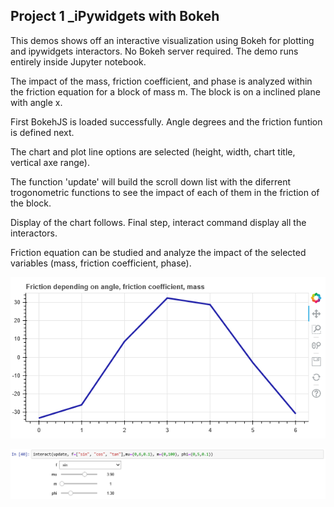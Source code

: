 
## Project 1 _iPywidgets with Bokeh
<p>This demos shows off an interactive visualization using Bokeh for plotting and ipywidgets interactors. No Bokeh server required. The demo runs entirely inside Jupyter notebook.<p>
<p>The impact of the mass, friction coefficient, and phase is analyzed within  the friction equation for a block of mass m. The block is on a inclined plane with angle x. <p>
<p>First BokehJS is loaded successfully.  Angle degrees and the friction funtion is defined next.<p>
<p>The chart and plot line options are selected (height, width, chart title, vertical axe range).<p>
<p>The function 'update' will build the scroll down list with the diferrent trogonometric functions to see the impact of each of them  in the friction of the block. <p>
<p>Display of the chart follows. Final step, interact command display all the interactors.<p> Friction equation can be studied and analyze the impact of the selected variables (mass, friction coefficient, phase).<p>
 
![](/images/FrictionChart1.png)



![](/images/Interactors.png)


